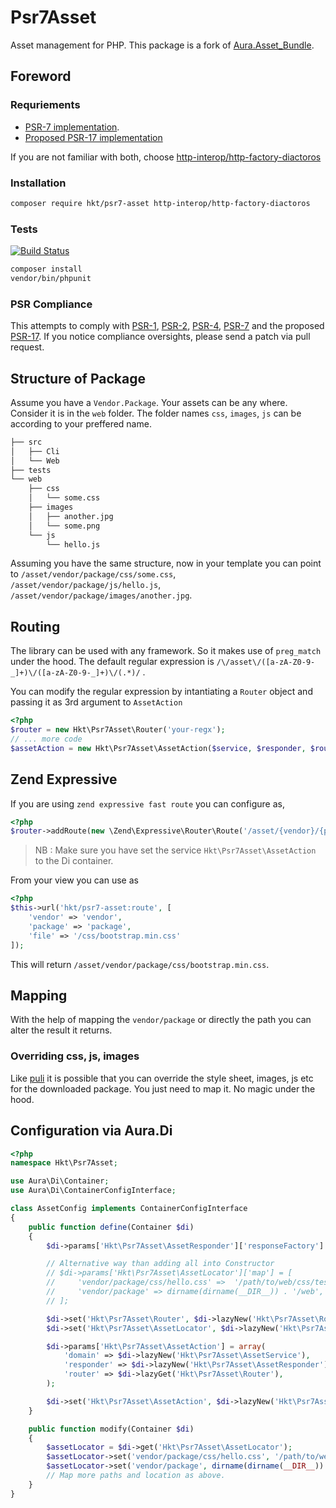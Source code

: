 # Psr7Asset

Asset management for PHP. This package is a fork of [Aura.Asset_Bundle](https://github.com/friendsofaura/Aura.Asset_Bundle).

## Foreword

### Requriements

* [PSR-7 implementation](https://packagist.org/providers/psr/http-message-implementation).
* [Proposed PSR-17 implementation](https://github.com/http-interop/http-factory)

If you are not familiar with both, choose  [http-interop/http-factory-diactoros](https://packagist.org/packages/http-interop/http-factory-diactoros)

### Installation

```bash
composer require hkt/psr7-asset http-interop/http-factory-diactoros
```

### Tests

[![Build Status](https://travis-ci.org/harikt/psr7-asset.png?branch=master)](https://travis-ci.org/harikt/psr7-asset)

```bash
composer install
vendor/bin/phpunit
```

### PSR Compliance

This attempts to comply with [PSR-1][], [PSR-2][], [PSR-4][], [PSR-7][] and the proposed [PSR-17][]. If
you notice compliance oversights, please send a patch via pull request.

[PSR-1]: https://github.com/php-fig/fig-standards/blob/master/accepted/PSR-1-basic-coding-standard.md
[PSR-2]: https://github.com/php-fig/fig-standards/blob/master/accepted/PSR-2-coding-style-guide.md
[PSR-4]: https://github.com/php-fig/fig-standards/blob/master/accepted/PSR-4-autoloader.md

[PSR-7]: https://github.com/php-fig/fig-standards/blob/master/accepted/PSR-7-http-message.md
[PSR-17]: https://github.com/php-fig/fig-standards/blob/master/proposed/http-factory/http-factory.md

## Structure of Package

Assume you have a `Vendor.Package`. Your assets can be any where. Consider it is in the
`web` folder. The folder names `css`, `images`, `js` can be according to your preffered name.


```bash
├── src
│   ├── Cli
│   └── Web
├── tests
└── web
    ├── css
    │   └── some.css
    ├── images
    │   ├── another.jpg
    │   └── some.png
    └── js
        └── hello.js
```

Assuming you have the same structure, now in your template you can point
to `/asset/vendor/package/css/some.css`, `/asset/vendor/package/js/hello.js`, `/asset/vendor/package/images/another.jpg`.

## Routing

The library can be used with any framework. So it makes use of `preg_match` under the hood. The default regular expression is `/\/asset\/([a-zA-Z0-9-_]+)\/([a-zA-Z0-9-_]+)\/(.*)/` .

You can modify the regular expression by intantiating a `Router` object
and passing it as 3rd argument to `AssetAction`

```php
<?php
$router = new Hkt\Psr7Asset\Router('your-regx');
// ... more code
$assetAction = new Hkt\Psr7Asset\AssetAction($service, $responder, $router);
```

## Zend Expressive

If you are using `zend expressive fast route` you can configure as,

```php
<?php
$router->addRoute(new \Zend\Expressive\Router\Route('/asset/{vendor}/{package}/{file:.*}', 'Hkt\Psr7Asset\AssetAction', ['GET'], 'hkt/psr7-asset:route'));
```

> NB : Make sure you have set the service `Hkt\Psr7Asset\AssetAction` to the Di container.

From your view you can use as

```php
<?php
$this->url('hkt/psr7-asset:route', [
    'vendor' => 'vendor',
    'package' => 'package',
    'file' => '/css/bootstrap.min.css'
]);
```

This will return `/asset/vendor/package/css/bootstrap.min.css`.

## Mapping

With the help of mapping the `vendor/package` or directly the path you can alter the result it returns.

### Overriding css, js, images

Like [puli](https://github.com/puli) it is possible that you can override the style sheet, images, js etc for the downloaded package. You just need to map it. No magic under the hood.

## Configuration via Aura.Di

```php
<?php
namespace Hkt\Psr7Asset;

use Aura\Di\Container;
use Aura\Di\ContainerConfigInterface;

class AssetConfig implements ContainerConfigInterface
{
    public function define(Container $di)
    {
        $di->params['Hkt\Psr7Asset\AssetResponder']['responseFactory'] = $di->lazyNew('Http\Factory\Diactoros\ResponseFactory');

        // Alternative way than adding all into Constructor
        // $di->params['Hkt\Psr7Asset\AssetLocator']['map'] = [
        //     'vendor/package/css/hello.css' =>  '/path/to/web/css/test.css',
        //     'vendor/package' => dirname(dirname(__DIR__)) . '/web',
        // ];

        $di->set('Hkt\Psr7Asset\Router', $di->lazyNew('Hkt\Psr7Asset\Router'));
        $di->set('Hkt\Psr7Asset\AssetLocator', $di->lazyNew('Hkt\Psr7Asset\AssetLocator'));

        $di->params['Hkt\Psr7Asset\AssetAction'] = array(
            'domain' => $di->lazyNew('Hkt\Psr7Asset\AssetService'),
            'responder' => $di->lazyNew('Hkt\Psr7Asset\AssetResponder'),
            'router' => $di->lazyGet('Hkt\Psr7Asset\Router'),
        );

        $di->set('Hkt\Psr7Asset\AssetAction', $di->lazyNew('Hkt\Psr7Asset\AssetAction'));
    }

    public function modify(Container $di)
    {
        $assetLocator = $di->get('Hkt\Psr7Asset\AssetLocator');
        $assetLocator->set('vendor/package/css/hello.css', '/path/to/web/css/test.css');
        $assetLocator->set('vendor/package', dirname(dirname(__DIR__)) . '/web');
        // Map more paths and location as above.
    }
}
```
